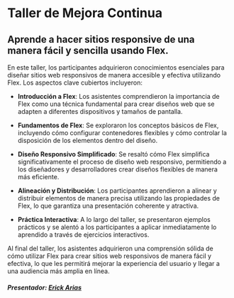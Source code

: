 # Taller de Mejora Continua

## Aprende a hacer sitios responsive de una manera fácil y sencilla usando Flex.

En este taller, los participantes adquirieron conocimientos esenciales para diseñar sitios web responsivos de manera accesible y efectiva utilizando Flex. Los aspectos clave cubiertos incluyeron:

- **Introducción a Flex**: Los asistentes comprendieron la importancia de Flex como una técnica fundamental para crear diseños web que se adapten a diferentes dispositivos y tamaños de pantalla.

- **Fundamentos de Flex**: Se exploraron los conceptos básicos de Flex, incluyendo cómo configurar contenedores flexibles y cómo controlar la disposición de los elementos dentro del diseño.

- **Diseño Responsivo Simplificado**: Se resaltó cómo Flex simplifica significativamente el proceso de diseño web responsivo, permitiendo a los diseñadores y desarrolladores crear diseños flexibles de manera más eficiente.

- **Alineación y Distribución**: Los participantes aprendieron a alinear y distribuir elementos de manera precisa utilizando las propiedades de Flex, lo que garantiza una presentación coherente y atractiva.

- **Práctica Interactiva**: A lo largo del taller, se presentaron ejemplos prácticos y se alentó a los participantes a aplicar inmediatamente lo aprendido a través de ejercicios interactivos.

Al final del taller, los asistentes adquirieron una comprensión sólida de cómo utilizar Flex para crear sitios web responsivos de manera fácil y efectiva, lo que les permitirá mejorar la experiencia del usuario y llegar a una audiencia más amplia en línea.

##### Presentador: [Erick Arias](https://www.linkedin.com/in/erickariasec/)